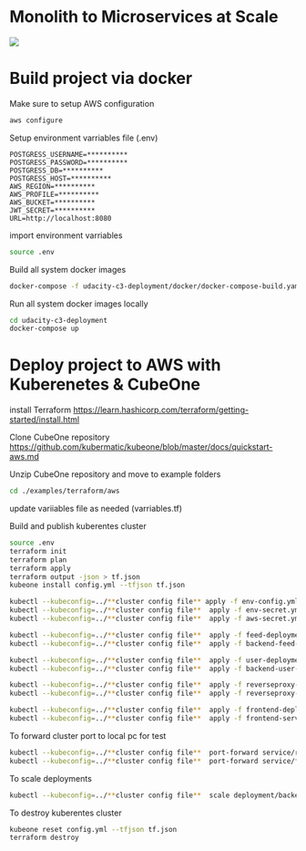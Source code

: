 # Monolith to Microservices at Scale


![](https://travis-ci.com/MMSaad/Monolith-to-Microservices-at-Scale.svg?branch=master)



# Build project via docker

Make sure to setup AWS configuration
```bash
aws configure
```

Setup environment varriables file (.env)
```
POSTGRESS_USERNAME=**********
POSTGRESS_PASSWORD=**********
POSTGRESS_DB=**********
POSTGRESS_HOST=**********
AWS_REGION=**********
AWS_PROFILE=**********
AWS_BUCKET=**********
JWT_SECRET=**********
URL=http://localhost:8080
```

import environment varriables
```bash
source .env
```

Build all system docker images

```bash
docker-compose -f udacity-c3-deployment/docker/docker-compose-build.yaml build --parallel
```
Run all system docker images locally
```bash
cd udacity-c3-deployment
docker-compose up
```

# Deploy project to AWS with Kuberenetes & CubeOne


install Terraform 
https://learn.hashicorp.com/terraform/getting-started/install.html

Clone CubeOne repository
https://github.com/kubermatic/kubeone/blob/master/docs/quickstart-aws.md

Unzip CubeOne repository and move to example folders
```bash
cd ./examples/terraform/aws
```

update variiables file as needed (varriables.tf)



Build and publish kuberentes cluster
```bash
source .env
terraform init
terraform plan
terraform apply
terraform output -json > tf.json
kubeone install config.yml --tfjson tf.json

kubectl --kubeconfig=../**cluster config file** apply -f env-config.yml
kubectl --kubeconfig=../**cluster config file**  apply -f env-secret.yml
kubectl --kubeconfig=../**cluster config file**  apply -f aws-secret.yml

kubectl --kubeconfig=../**cluster config file**  apply -f feed-deployment.yml
kubectl --kubeconfig=../**cluster config file**  apply -f backend-feed-service.yaml

kubectl --kubeconfig=../**cluster config file**  apply -f user-deployment.yml
kubectl --kubeconfig=../**cluster config file**  apply -f backend-user-service.yaml

kubectl --kubeconfig=../**cluster config file**  apply -f reverseproxy-deployment.yml
kubectl --kubeconfig=../**cluster config file**  apply -f reverseproxy-service.yaml

kubectl --kubeconfig=../**cluster config file**  apply -f frontend-deployment.yml
kubectl --kubeconfig=../**cluster config file**  apply -f frontend-service.yaml
```

To forward cluster port to local pc for test
```bash
kubectl --kubeconfig=../**cluster config file**  port-forward service/reverseproxy 8080:8080
kubectl --kubeconfig=../**cluster config file**  port-forward service/frontend 8100:80
```

To scale deployments
```bash
kubectl --kubeconfig=../**cluster config file**  scale deployment/backend-feed --replicas=2
```

To destroy kuberentes cluster
```bash
kubeone reset config.yml --tfjson tf.json
terraform destroy
```


